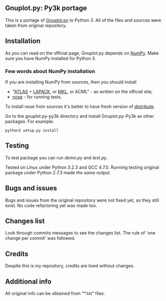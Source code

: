 ## Gnuplot.py: Py3k portage

This is a portage of [Gnuplot.py] to Python 3. All of the files and sources were taken from original repository.

## Installation

As you can read on the official page, Gnuplot.py depends on [NumPy]. Make sure you have NumPy installed for Python 3. 

### Few words about NumPy installation
If you are installing NumPy from sources, then you should install 

* "[ATLAS] + [LAPACK], or [MKL], or ACML" - as written on the official site;
* [nose] - for running tests.

To install nose from sources it's better to have fresh version of [distribute].

Go to the gnuplot.py-py3k directory and install Gnuplot.py-Py3k as other packages. For example:

    python3 setup.py install

## Testing

To test package you can run *demo.py* and *test.py*.

Tested on Linux under Python 3.2.3 and GCC 4.7.0. Running testing original package under Python 2.7.3 made *the same* output.

## Bugs and issues

Bugs and issues from the original repository were not fixed yet, so they still exist. No code refactoring yet was made too.

## Changes list

Look through commits messages to see the changes list. The rule of 'one change per commit' was followed.

## Credits

Despite this is my repository, credits are lived without changes.

## Additional info

All original info can be obtained from "*.txt" files.

[Gnuplot.py]:http://gnuplot-py.sourceforge.net/
[NumPy]:http://www.numpy.org/
[nose]:http://nose.readthedocs.org/en/latest/
[ATLAS]:http://math-atlas.sourceforge.net/
[LAPACK]:http://www.netlib.org/lapack/
[MKL]:http://software.intel.com/en-us/articles/intel-mkl/
[ACML]:http://developer.amd.com/libraries/acml/pages/default.aspx
[distribute]:http://pypi.python.org/pypi/distribute/#installing-and-using-distribute
